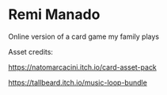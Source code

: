 # Remi Manado

Online version of a card game my family plays

Asset credits:

https://natomarcacini.itch.io/card-asset-pack

https://tallbeard.itch.io/music-loop-bundle